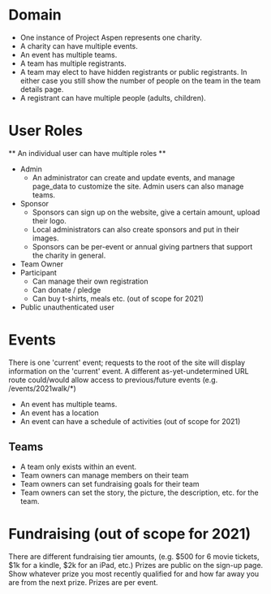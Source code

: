 # Domain
- One instance of Project Aspen represents one charity.
- A charity can have multiple events.
- An event has multiple teams.
- A team has multiple registrants.
- A team may elect to have hidden registrants or public registrants.  In either case you still show the number of people on the team in the team details page.
- A registrant can have multiple people (adults, children).


# User Roles
** An individual user can have multiple roles **
- Admin
  - An administrator can create and update events, and manage page_data to customize the site.  Admin users can also manage teams.
- Sponsor
  - Sponsors can sign up on the website, give a certain amount, upload their logo.
  - Local administrators can also create sponsors and put in their images.
  - Sponsors can be per-event or annual giving partners that support the charity in general.
- Team Owner  
- Participant
  - Can manage their own registration
  - Can donate / pledge
  - Can buy t-shirts, meals etc. (out of scope for 2021)
- Public unauthenticated user


# Events
There is one 'current' event; requests to the root of the site will display information on the 'current' event.
A different as-yet-undetermined URL route could/would allow access to previous/future events (e.g. /events/2021walk/*)
- An event has multiple teams.
- An event has a location
- An event can have a schedule of activities (out of scope for 2021)


## Teams
- A team only exists within an event.
- Team owners can manage members on their team
- Team owners can set fundraising goals for their team
- Team owners can set the story, the picture, the description, etc. for the team.


# Fundraising (out of scope for 2021)
There are different fundraising tier amounts, (e.g. $500 for 6 movie tickets, $1k for a kindle, $2k for an iPad, etc.)  Prizes are public on the sign-up page.  Show whatever prize you most recently qualified for and how far away you are from the next prize.  Prizes are per event.
